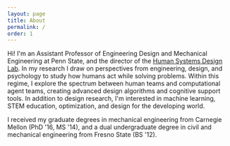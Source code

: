 ```yaml
---
layout: page
title: About
permalink: /
order: 1
---
```

Hi! I'm an Assistant Professor of Engineering Design and Mechanical Engineering at Penn State, and the director of the <a href="http://sites.psu.edu/hsdl">Human Systems Design Lab</a>.  In my research I draw on perspectives from engineering, design, and psychology to study how humans act while solving problems. Within this regime, I explore the spectrum between human teams and computational agent teams, creating advanced design algorithms and cognitive support tools. In addition to design research, I'm interested in machine learning, STEM education, optimization, and design for the developing world.

I received my graduate degrees in mechanical engineering from Carnegie Mellon (PhD '16, MS '14), and a dual undergraduate degree in civil and mechanical engineering from Fresno State (BS '12).
